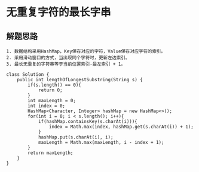# 无重复字符的最长字串

## 解题思路

 	1. 数据结构采用HashMap，Key保存对应的字符，Value保存对应字符的索引。
 	2. 采用滑动窗口的方式，当出现同个字符时，更新左边索引。
 	3. 最长无重复的字符串等于当前位置索引-最左索引 + 1。

```
class Solution {
    public int lengthOfLongestSubstring(String s) {
        if(s.length() == 0){
            return 0;
        }
        int maxLength = 0;
        int index = 0;
        HashMap<Character, Integer> hashMap = new HashMap<>();
        for(int i = 0; i < s.length(); i++){
            if(hashMap.containsKey(s.charAt(i))){
                index = Math.max(index, hashMap.get(s.charAt(i)) + 1);
            }
            hashMap.put(s.charAt(i), i);
            maxLength = Math.max(maxLength, i - index + 1);
        }
        return maxLength;
    }
}
```

